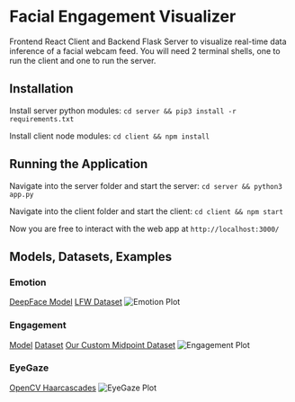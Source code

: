 # Facial Engagement Visualizer
Frontend React Client and Backend Flask Server to visualize real-time data inference of a facial webcam feed.
You will need 2 terminal shells, one to run the client and one to run the server.

## Installation

Install server python modules:
`cd server && pip3 install -r requirements.txt`

Install client node modules:
`cd client && npm install`

## Running the Application

Navigate into the server folder and start the server:
`cd server && python3 app.py`

Navigate into the client folder and start the client:
`cd client && npm start`

Now you are free to interact with the web app at `http://localhost:3000/`

## Models, Datasets, Examples

### Emotion
[DeepFace Model](https://pypi.org/project/deepface/)
[LFW Dataset](https://sefiks.com/2020/08/27/labeled-faces-in-the-wild-for-face-recognition/)
![Emotion Plot](https://github.com/abhinavpottabathula/facial-engagement-visualizer/blob/main/dashboard_example_images/emotions.ppg?raw=true)

### Engagement
[Model](https://arxiv.org/abs/1609.01885)
[Dataset](https://iith.ac.in/~daisee-dataset/)
[Our Custom Midpoint Dataset](https://drive.google.com/drive/folders/1KQBDLNuSHW25PfT0fpfDISVo12U_iT7o?usp=sharing)
![Engagement Plot](https://github.com/abhinavpottabathula/facial-engagement-visualizer/blob/main/dashboard_example_images/engagement.ppg?raw=true)

### EyeGaze
[OpenCV Haarcascades](https://github.com/opencv/opencv/tree/master/data/haarcascades)
![EyeGaze Plot](https://github.com/abhinavpottabathula/facial-engagement-visualizer/blob/main/dashboard_example_images/eye_gaze.ppg?raw=true)